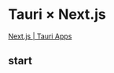 # Tauri × Next.js

[Next.js | Tauri Apps](https://tauri.app/v1/guides/getting-started/setup/next-js)

## start
